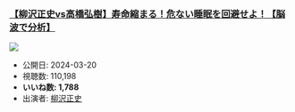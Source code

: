### [【柳沢正史vs高橋弘樹】寿命縮まる！危ない睡眠を回避せよ！【脳波で分析】](https://www.youtube.com/watch?v=gaLgTfxebkE)
[![](https://img.youtube.com/vi/gaLgTfxebkE/sddefault.jpg)](https://www.youtube.com/watch?v=gaLgTfxebkE)
-   公開日: 2024-03-20
-   視聴数: 110,198
-   **いいね数: 1,788**
-   出演者: [柳沢正史](/rehacq_fan/people/柳沢正史 "wikilink")
